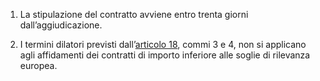 1. La stipulazione del contratto avviene entro trenta giorni dall’aggiudicazione.

2. I termini dilatori previsti dall’[articolo 18](/index.html?article=articolo-18&version=2), commi 3 e 4, non si applicano agli affidamenti dei contratti di importo inferiore alle soglie di rilevanza europea.